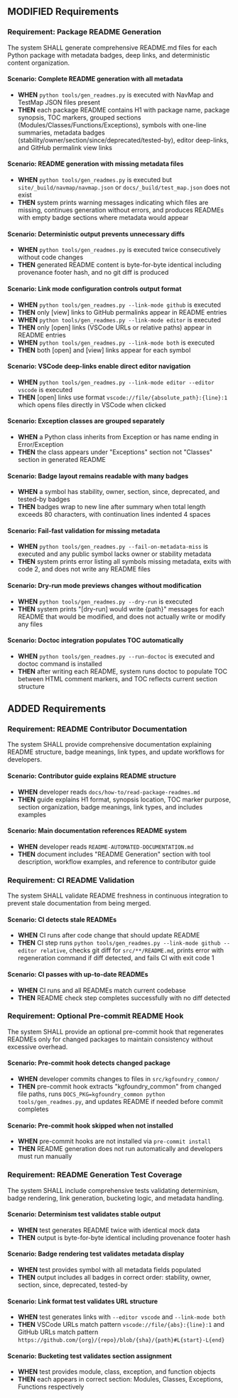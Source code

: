 ## MODIFIED Requirements

### Requirement: Package README Generation
The system SHALL generate comprehensive README.md files for each Python package with metadata badges, deep links, and deterministic content organization.

#### Scenario: Complete README generation with all metadata
- **WHEN** `python tools/gen_readmes.py` is executed with NavMap and TestMap JSON files present
- **THEN** each package README contains H1 with package name, package synopsis, TOC markers, grouped sections (Modules/Classes/Functions/Exceptions), symbols with one-line summaries, metadata badges (stability/owner/section/since/deprecated/tested-by), editor deep-links, and GitHub permalink view links

#### Scenario: README generation with missing metadata files
- **WHEN** `python tools/gen_readmes.py` is executed but `site/_build/navmap/navmap.json` or `docs/_build/test_map.json` does not exist
- **THEN** system prints warning messages indicating which files are missing, continues generation without errors, and produces READMEs with empty badge sections where metadata would appear

#### Scenario: Deterministic output prevents unnecessary diffs
- **WHEN** `python tools/gen_readmes.py` is executed twice consecutively without code changes
- **THEN** generated README content is byte-for-byte identical including provenance footer hash, and no git diff is produced

#### Scenario: Link mode configuration controls output format
- **WHEN** `python tools/gen_readmes.py --link-mode github` is executed
- **THEN** only [view] links to GitHub permalinks appear in README entries
- **WHEN** `python tools/gen_readmes.py --link-mode editor` is executed  
- **THEN** only [open] links (VSCode URLs or relative paths) appear in README entries
- **WHEN** `python tools/gen_readmes.py --link-mode both` is executed
- **THEN** both [open] and [view] links appear for each symbol

#### Scenario: VSCode deep-links enable direct editor navigation
- **WHEN** `python tools/gen_readmes.py --link-mode editor --editor vscode` is executed
- **THEN** [open] links use format `vscode://file/{absolute_path}:{line}:1` which opens files directly in VSCode when clicked

#### Scenario: Exception classes are grouped separately
- **WHEN** a Python class inherits from Exception or has name ending in Error/Exception
- **THEN** the class appears under "Exceptions" section not "Classes" section in generated README

#### Scenario: Badge layout remains readable with many badges
- **WHEN** a symbol has stability, owner, section, since, deprecated, and tested-by badges
- **THEN** badges wrap to new line after summary when total length exceeds 80 characters, with continuation lines indented 4 spaces

#### Scenario: Fail-fast validation for missing metadata
- **WHEN** `python tools/gen_readmes.py --fail-on-metadata-miss` is executed and any public symbol lacks owner or stability metadata
- **THEN** system prints error listing all symbols missing metadata, exits with code 2, and does not write any README files

#### Scenario: Dry-run mode previews changes without modification
- **WHEN** `python tools/gen_readmes.py --dry-run` is executed
- **THEN** system prints "[dry-run] would write {path}" messages for each README that would be modified, and does not actually write or modify any files

#### Scenario: Doctoc integration populates TOC automatically
- **WHEN** `python tools/gen_readmes.py --run-doctoc` is executed and doctoc command is installed
- **THEN** after writing each README, system runs doctoc to populate TOC between HTML comment markers, and TOC reflects current section structure

## ADDED Requirements

### Requirement: README Contributor Documentation
The system SHALL provide comprehensive documentation explaining README structure, badge meanings, link types, and update workflows for developers.

#### Scenario: Contributor guide explains README structure
- **WHEN** developer reads `docs/how-to/read-package-readmes.md`
- **THEN** guide explains H1 format, synopsis location, TOC marker purpose, section organization, badge meanings, link types, and includes examples

#### Scenario: Main documentation references README system
- **WHEN** developer reads `README-AUTOMATED-DOCUMENTATION.md`
- **THEN** document includes "README Generation" section with tool description, workflow examples, and reference to contributor guide

### Requirement: CI README Validation
The system SHALL validate README freshness in continuous integration to prevent stale documentation from being merged.

#### Scenario: CI detects stale READMEs
- **WHEN** CI runs after code change that should update README
- **THEN** CI step runs `python tools/gen_readmes.py --link-mode github --editor relative`, checks git diff for `src/**/README.md`, prints error with regeneration command if diff detected, and fails CI with exit code 1

#### Scenario: CI passes with up-to-date READMEs
- **WHEN** CI runs and all READMEs match current codebase
- **THEN** README check step completes successfully with no diff detected

### Requirement: Optional Pre-commit README Hook
The system SHALL provide an optional pre-commit hook that regenerates READMEs only for changed packages to maintain consistency without excessive overhead.

#### Scenario: Pre-commit hook detects changed package
- **WHEN** developer commits changes to files in `src/kgfoundry_common/`
- **THEN** pre-commit hook extracts "kgfoundry_common" from changed file paths, runs `DOCS_PKG=kgfoundry_common python tools/gen_readmes.py`, and updates README if needed before commit completes

#### Scenario: Pre-commit hook skipped when not installed
- **WHEN** pre-commit hooks are not installed via `pre-commit install`
- **THEN** README generation does not run automatically and developers must run manually

### Requirement: README Generation Test Coverage
The system SHALL include comprehensive tests validating determinism, badge rendering, link generation, bucketing logic, and metadata handling.

#### Scenario: Determinism test validates stable output
- **WHEN** test generates README twice with identical mock data
- **THEN** output is byte-for-byte identical including provenance footer hash

#### Scenario: Badge rendering test validates metadata display
- **WHEN** test provides symbol with all metadata fields populated
- **THEN** output includes all badges in correct order: stability, owner, section, since, deprecated, tested-by

#### Scenario: Link format test validates URL structure
- **WHEN** test generates links with `--editor vscode` and `--link-mode both`
- **THEN** VSCode URLs match pattern `vscode://file/{abs}:{line}:1` and GitHub URLs match pattern `https://github.com/{org}/{repo}/blob/{sha}/{path}#L{start}-L{end}`

#### Scenario: Bucketing test validates section assignment
- **WHEN** test provides module, class, exception, and function objects
- **THEN** each appears in correct section: Modules, Classes, Exceptions, Functions respectively

